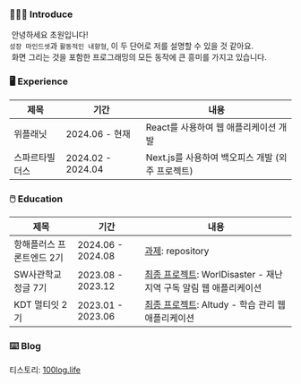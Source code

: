 ### 👩🏻‍💻 Introduce
&nbsp;안녕하세요 초원입니다! <br />
`성장 마인드셋`과 `활동적인 내향형`, 이 두 단어로 저를 설명할 수 있을 것 같아요. <br />
&nbsp;화면 그리는 것을 포함한 프로그래밍의 모든 동작에 큰 흥미를 가지고 있습니다. <br />

### 🖥️ Experience

|제목|기간|내용|
|---|---|---|
|위플래닛|2024.06 - 현재|React를 사용하여 웹 애플리케이션 개발|
|스파르타빌더스|2024.02 - 2024.04|Next.js를 사용하여 백오피스 개발 (외주 프로젝트)|

### 🖱️ Education
|제목|기간|내용|
|---|---|---|
|항해플러스 프론트엔드 2기|2024.06 - 2024.08|[과제](https://github.com/kimfield98/front_2nd/commits/main/): repository |
|SW사관학교정글 7기|2023.08 - 2023.12|[최종 프로젝트](https://github.com/kimfield98/teampjt2-worldisaster): WorlDisaster - 재난지역 구독 알림 웹 애플리케이션|
|KDT 멀티잇 2기|2023.01 - 2023.06|[최종 프로젝트](https://github.com/kimfield98/teampjt1-altudy): Altudy - 학습 관리 웹 애플리케이션|

### ⌨️ Blog
티스토리: [100log.life](https://kimfield.tistory.com/)
